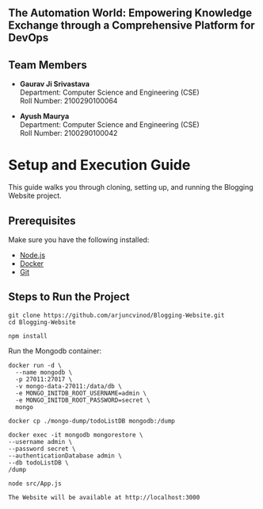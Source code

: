 
## The Automation World: Empowering Knowledge Exchange through a Comprehensive Platform for DevOps 
## Team Members

- **Gaurav Ji Srivastava**  
  Department: Computer Science and Engineering (CSE)  
  Roll Number: 2100290100064

- **Ayush Maurya**  
  Department: Computer Science and Engineering (CSE)  
  Roll Number: 2100290100042


# Setup and Execution Guide

This guide walks you through cloning, setting up, and running the Blogging Website project.

## Prerequisites

Make sure you have the following installed:

- [Node.js](https://nodejs.org/)
- [Docker](https://www.docker.com/)
- [Git](https://git-scm.com/)

## Steps to Run the Project

```
git clone https://github.com/arjuncvinod/Blogging-Website.git
cd Blogging-Website
```
```
npm install
```
Run the Mongodb container: 
```
docker run -d \
  --name mongodb \
  -p 27011:27017 \
  -v mongo-data-27011:/data/db \
  -e MONGO_INITDB_ROOT_USERNAME=admin \
  -e MONGO_INITDB_ROOT_PASSWORD=secret \
  mongo 
```
```  
docker cp ./mongo-dump/todoListDB mongodb:/dump
```
```
docker exec -it mongodb mongorestore \
--username admin \
--password secret \
--authenticationDatabase admin \
--db todoListDB \
/dump
```

```
node src/App.js
```
```sh
The Website will be available at http://localhost:3000
```

